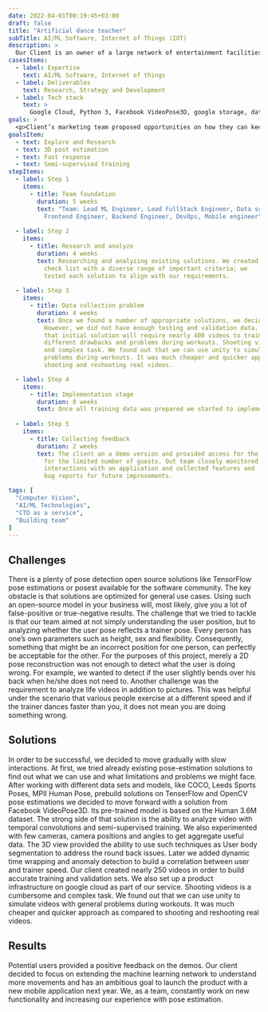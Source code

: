 ```yaml
---
date: 2022-04-01T00:19:45+03:00
draft: false
title: "Artificial dance teacher"
subTitle: AI/ML Software, Internet of Things (IOT)
description: >
  Our Client is an owner of a large network of entertainment facilities where gym services and other activities for customers are provided. The client decided to explore new lines of business and offered services for people who cannot visit gym regularly as his fitness segment was growing steadily.
casesItems:
  - label: Expertise
    text: AI/ML Software, Internet of things
  - label: Deliverables
    text: Research, Strategy and Development
  - label: Tech stack
    text: >
      Google Cloud, Python 3, Facebook VideoPose3D, google storage, data flow, flutter
goals: >
  <p>Client’s marketing team proposed opportunities on how they can keep customers who do not visit them regularly for various personal reasons. Many customers complained that they cannot allocate time but still want to do physical activities. Especiallyf or those who need to commute for 20-30 minutes, it does not make a lot of sense to travel for a 60-minute exercise. Additional challenge was to reach out to the new target group who prefer not to visit gyms at all. The company decided to create an artificial intelligence dance teacher to allow customers exercise at home.</p>
goalsItem:
  - text: Explore and Research
  - text: 3D post estimation
  - text: Fast response
  - text: Semi-supervised training
stepItems:
  - label: Step 1
    items:
      - title: Team foundation
        duration: 5 weeks
        text: "Team: Lead ML Engineer, Lead FullStack Engineer, Data science, 
          Frontend Engineer, Backend Engineer, DevOps, Mobile engineer"
  
  - label: Step 2
    items:
      - title: Research and analyze
        duration: 4 weeks
        text: Researching and analyzing existing solutions. We created a 
          check list with a diverse range of important criteria; we 
          tested each solution to align with our requirements.
  
  - label: Step 3
    items:
      - title: Data collection problem
        duration: 4 weeks
        text: Once we found a number of appropriate solutions, we decided to run specific tests. 
          However, we did not have enough testing and validation data. Our engineers estimated 
          that initial solution will require nearly 400 videos to train system to recognize 
          different drawbacks and problems during workouts. Shooting videos is a cumbersome 
          and complex task. We found out that we can use unity to simulate videos with general 
          problems during workouts. It was much cheaper and quicker approach as compared to 
          shooting and reshooting real videos.

  - label: Step 4
    items:
      - title: Implementation stage
        duration: 8 weeks
        text: Once all training data was prepared we started to implement the backend service, mobile and web applications.
  
  - label: Step 5
    items:
      - title: Collecting feedback
        duration: 2 weeks
        text: The client an a demo version and provided access for the application 
          for the limited number of guests. Out team closely monitored user 
          interactions with an application and collected features and 
          bug reports for future improvements.

tags: [
  "Computer Vision",
  "AI/ML Technologies",
  "CTO as a service",
  "Building team"
]
---
```


## Challenges

There is a plenty of pose detection open source solutions like TensorFlow pose estimations or posest available for the software community. The key obstacle is that solutions are optimized for general use cases. Using such an open-source model in your business will, most likely, give you a lot of false-positive or true-negative results. The challenge that we tried to tackle is that our team aimed at not simply understanding the user position, but to analyzing whether the user pose reflects a trainer pose. Every person has one’s own parameters such as height, sex and flexibility. Consequently, something that might be an incorrect position for one person, can perfectly be acceptable for the other. For the purposes of this project, merely a 2D pose reconstruction was not enough to detect what the user is doing wrong. For example, we wanted to detect if the user slightly bends over his back when he/she does not need to. Another challenge was the requirement to analyze life videos in addition to pictures. This was helpful under the scenario that various people exercise at a different speed and if the trainer dances faster than you, it does not mean you are doing something wrong.

## Solutions

In order to be successful, we decided to move gradually with slow interactions. At first, we tried already existing pose-estimation solutions to find out what we can use and what limitations and problems we might face. After working with different data sets and models, like COCO, Leeds Sports Poses, MPII Human Pose, prebuild solutions on TenserFlow and OpenCV pose estimations we decided to move forward with a solution from Facebook VideoPose3D. Its pre-trained model is based on the Human 3.6M dataset. The strong side of that solution is the ability to analyze video with temporal convolutions and semi-supervised training. We also experimented with few cameras, camera positions and angles to get aggregate useful data. The 3D view provided the ability to use such techniques as User body segmentation to address the round back issues. Later we added dynamic time wrapping and anomaly detection to build a correlation between user and trainer speed. Our client created nearly 250 videos in order to build accurate training and validation sets. We also set up a product infrastructure on google cloud as part of our service.
Shooting videos is a cumbersome and complex task. We found out that we can use unity to simulate videos with general problems during workouts. It was much cheaper and quicker approach as compared to shooting and reshooting real videos.

## Results

Potential users provided a positive feedback on the demos. Our client decided to focus on extending the machine learning network to understand more movements and has an ambitious goal to launch the product with a new mobile application next year. We, as a team, constantly work on new functionality and increasing our experience with pose estimation.


